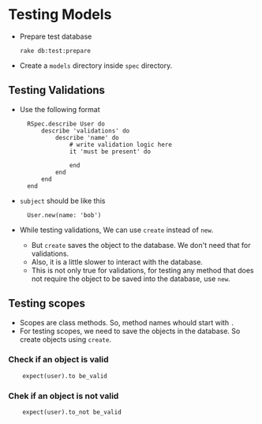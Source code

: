 # Testing Models

- Prepare test database

      rake db:test:prepare

- Create a `models` directory inside `spec` directory.

## Testing Validations

- Use the following format

        RSpec.describe User do
            describe 'validations' do
                describe 'name' do
                    # write validation logic here
                    it 'must be present' do

                    end
                end
            end
        end

- `subject` should be like this

        User.new(name: 'bob')

- While testing validations, We can use `create` instead of `new`.
  - But `create` saves the object to the database. We don't need that for validations.
  - Also, it is a little slower to interact with the database.
  - This is not only true for validations, for testing any method that does not require the object to be saved into the database, use `new`.

## Testing scopes

- Scopes are class methods. So, method names whould start with `.`
- For testing scopes, we need to save the objects in the database. So create objects using `create`.

### Check if an object is valid

        expect(user).to be_valid

### Chek if an object is not valid

        expect(user).to_not be_valid

